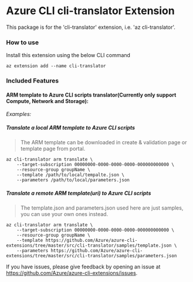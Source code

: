 # Azure CLI cli-translator Extension #
This package is for the 'cli-translator' extension, i.e. 'az cli-translator'.

### How to use ###
Install this extension using the below CLI command
```
az extension add --name cli-translator
```

### Included Features
#### ARM template to Azure CLI scripts translator(Currently only support Compute, Network and Storage):
*Examples:*

##### Translate a local ARM template to Azure CLI scripts

> The ARM template can be downloaded in create & validation page or template page from portal.

```
az cli-translator arm translate \
    --target-subscription 00000000-0000-0000-0000-000000000000 \
    --resource-group groupName \
    --template /path/to/local/tempalte.json \
    --parameters /path/to/local/parameters.json
```

##### Translate a remote ARM template(uri) to Azure CLI scripts

> The template.json and parameters.json used here are just samples, you can use your own ones instead.

```
az cli-translator arm translate \
    --target-subscription 00000000-0000-0000-0000-000000000000 \
    --resource-group groupName \
    --template https://github.com/Azure/azure-cli-extensions/tree/master/src/cli-translator/samples/template.json \
    --parameters https://github.com/Azure/azure-cli-extensions/tree/master/src/cli-translator/samples/parameters.json
```

If you have issues, please give feedback by opening an issue at https://github.com/Azure/azure-cli-extensions/issues.

